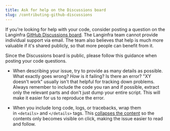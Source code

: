 ```yaml
---
title: Ask for help on the Discussions board
slug: /contributing-github-discussions
---
```


If you're looking for help with your code, consider posting a question on the Langinfra [GitHub Discussions board](https://github.com/langinfra-ai/langinfra/discussions). The Langinfra team cannot provide individual support via email. The team also believes that help is much more valuable if it's shared publicly, so that more people can benefit from it.

Since the Discussions board is public, please follow this guidance when posting your code questions.

* When describing your issue, try to provide as many details as possible. What exactly goes wrong? _How_ is it failing? Is there an error? "XY doesn't work" usually isn't that helpful for tracking down problems. Always remember to include the code you ran and if possible, extract only the relevant parts and don't just dump your entire script. This will make it easier for us to reproduce the error.

* When you include long code, logs, or tracebacks, wrap them in `<details>` and `</details>` tags. This [collapses the content](https://developer.mozilla.org/en/docs/Web/HTML/Element/details) so the contents only becomes visible on click, making the issue easier to read and follow.